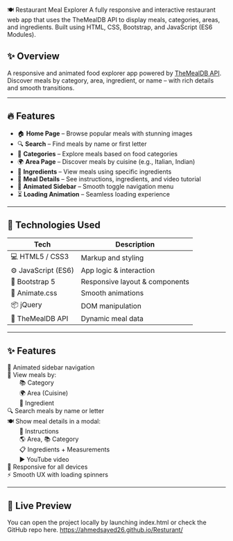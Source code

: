 🍽️ Restaurant Meal Explorer
A fully responsive and interactive restaurant web app that uses the TheMealDB API to display meals, categories, areas, and ingredients. Built using HTML, CSS, Bootstrap, and JavaScript (ES6 Modules).

## ✨ Overview

A responsive and animated food explorer app powered by [TheMealDB API](https://www.themealdb.com/). Discover meals by category, area, ingredient, or name – with rich details and smooth transitions.

---

## 🔥 Features

- 🏠 **Home Page** – Browse popular meals with stunning images  
- 🔍 **Search** – Find meals by name or first letter  
- 🍱 **Categories** – Explore meals based on food categories  
- 🌍 **Area Page** – Discover meals by cuisine (e.g., Italian, Indian)  
- 🧂 **Ingredients** – View meals using specific ingredients  
- 📄 **Meal Details** – See instructions, ingredients, and video tutorial  
- 🎉 **Animated Sidebar** – Smooth toggle navigation menu  
- ⏳ **Loading Animation** – Seamless loading experience  

---
## 🧰 Technologies Used

| Tech | Description |
|------|-------------|
| 💻 HTML5 / CSS3 | Markup and styling |
| ⚙️ JavaScript (ES6) | App logic & interaction |
| 🎨 Bootstrap 5 | Responsive layout & components |
| 💫 Animate.css | Smooth animations |
| 📦 jQuery | DOM manipulation |
| 🍜 TheMealDB API | Dynamic meal data |

---

## ✨ Features
📂 Animated sidebar navigation  
📁 View meals by:  
  📚 Category  
  🌍 Area (Cuisine)  
  🧂 Ingredient  
🔍 Search meals by name or letter  
🍽️ Show meal details in a modal:  
  📝 Instructions  
  🌎 Area, 📚 Category  
  📋 Ingredients + Measurements  
  ▶️ YouTube video  
📱 Responsive for all devices  
⚡ Smooth UX with loading spinners 


----

## 🚀 Live Preview
You can open the project locally by launching index.html or check the GitHub repo here.
https://ahmedsayed26.github.io/Resturant/
